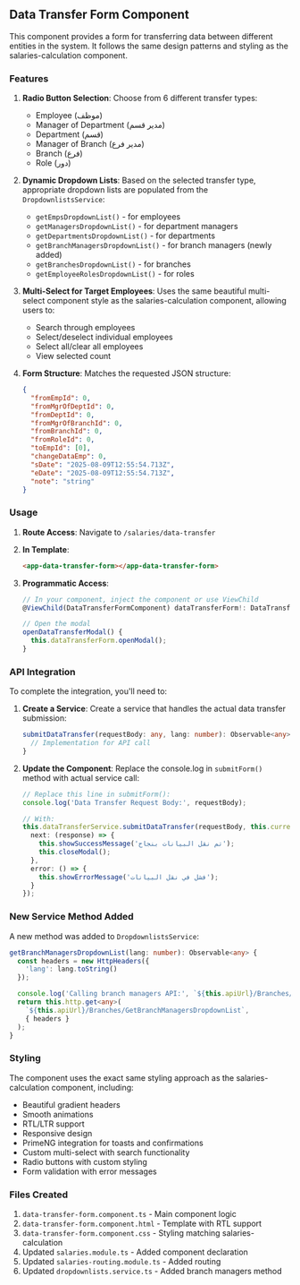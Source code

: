## Data Transfer Form Component

This component provides a form for transferring data between different entities in the system. It follows the same design patterns and styling as the salaries-calculation component.

### Features

1. **Radio Button Selection**: Choose from 6 different transfer types:
   - Employee (موظف)
   - Manager of Department (مدير قسم)
   - Department (قسم)
   - Manager of Branch (مدير فرع)
   - Branch (فرع)
   - Role (دور)

2. **Dynamic Dropdown Lists**: Based on the selected transfer type, appropriate dropdown lists are populated from the `DropdownlistsService`:
   - `getEmpsDropdownList()` - for employees
   - `getManagersDropdownList()` - for department managers
   - `getDepartmentsDropdownList()` - for departments
   - `getBranchManagersDropdownList()` - for branch managers (newly added)
   - `getBranchesDropdownList()` - for branches
   - `getEmployeeRolesDropdownList()` - for roles

3. **Multi-Select for Target Employees**: Uses the same beautiful multi-select component style as the salaries-calculation component, allowing users to:
   - Search through employees
   - Select/deselect individual employees
   - Select all/clear all employees
   - View selected count

4. **Form Structure**: Matches the requested JSON structure:
   ```json
   {
     "fromEmpId": 0,
     "fromMgrOfDeptId": 0,
     "fromDeptId": 0,
     "fromMgrOfBranchId": 0,
     "fromBranchId": 0,
     "fromRoleId": 0,
     "toEmpId": [0],
     "changeDataEmp": 0,
     "sDate": "2025-08-09T12:55:54.713Z",
     "eDate": "2025-08-09T12:55:54.713Z",
     "note": "string"
   }
   ```

### Usage

1. **Route Access**: Navigate to `/salaries/data-transfer`

2. **In Template**:
   ```html
   <app-data-transfer-form></app-data-transfer-form>
   ```

3. **Programmatic Access**:
   ```typescript
   // In your component, inject the component or use ViewChild
   @ViewChild(DataTransferFormComponent) dataTransferForm!: DataTransferFormComponent;
   
   // Open the modal
   openDataTransferModal() {
     this.dataTransferForm.openModal();
   }
   ```

### API Integration

To complete the integration, you'll need to:

1. **Create a Service**: Create a service that handles the actual data transfer submission:
   ```typescript
   submitDataTransfer(requestBody: any, lang: number): Observable<any> {
     // Implementation for API call
   }
   ```

2. **Update the Component**: Replace the console.log in `submitForm()` method with actual service call:
   ```typescript
   // Replace this line in submitForm():
   console.log('Data Transfer Request Body:', requestBody);
   
   // With:
   this.dataTransferService.submitDataTransfer(requestBody, this.currentLang).subscribe({
     next: (response) => {
       this.showSuccessMessage('تم نقل البيانات بنجاح');
       this.closeModal();
     },
     error: () => {
       this.showErrorMessage('فشل في نقل البيانات');
     }
   });
   ```

### New Service Method Added

A new method was added to `DropdownlistsService`:

```typescript
getBranchManagersDropdownList(lang: number): Observable<any> {
  const headers = new HttpHeaders({
    'lang': lang.toString()
  });

  console.log('Calling branch managers API:', `${this.apiUrl}/Branches/GetBranchManagersDropdownList`);
  return this.http.get<any>(
    `${this.apiUrl}/Branches/GetBranchManagersDropdownList`,
    { headers }
  );
}
```

### Styling

The component uses the exact same styling approach as the salaries-calculation component, including:
- Beautiful gradient headers
- Smooth animations
- RTL/LTR support
- Responsive design
- PrimeNG integration for toasts and confirmations
- Custom multi-select with search functionality
- Radio buttons with custom styling
- Form validation with error messages

### Files Created

1. `data-transfer-form.component.ts` - Main component logic
2. `data-transfer-form.component.html` - Template with RTL support
3. `data-transfer-form.component.css` - Styling matching salaries-calculation
4. Updated `salaries.module.ts` - Added component declaration
5. Updated `salaries-routing.module.ts` - Added routing
6. Updated `dropdownlists.service.ts` - Added branch managers method
